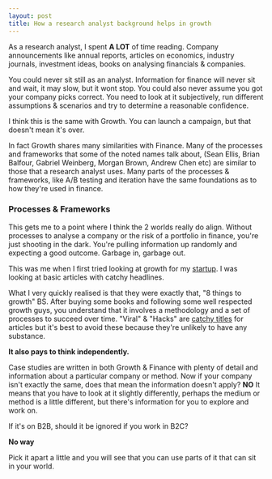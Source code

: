 ```yaml
---
layout: post
title: How a research analyst background helps in growth
---
```


As a research analyst, I spent **A LOT** of time reading. Company announcements like annual reports, articles on economics, industry journals, investment ideas, books on analysing financials & companies.

You could never sit still as an analyst. Information for finance will never sit and wait, it may slow, but it wont stop. You could also never assume you got your company picks correct. You need to look at it subjectively, run different assumptions & scenarios and try to determine a reasonable confidence.

I think this is the same with Growth. You can launch a campaign, but that doesn't mean it's over. 

In fact Growth shares many similarities with Finance. Many of the processes and frameworks that some of the noted names talk about, (Sean Ellis, Brian Balfour, Gabriel Weinberg, Morgan Brown, Andrew Chen etc) are similar to those that a research analyst uses. Many parts of the processes & frameworks, like A/B testing and iteration have the same foundations as to how they're used in finance.

### Processes & Frameworks

This gets me to a point where I think the 2 worlds really do align. Without processes to analyse a company or the risk of a portfolio in finance, you're just shooting in the dark. You're pulling information up randomly and expecting a good outcome. Garbage in, garbage out.

This was me when I first tried looking at growth for my [startup](https://study101.com/). I was looking at basic articles with catchy headlines. 

What I very quickly realised is that they were exactly that, "8 things to growth" BS. After buying some books and following some well respected growth guys, you understand that it involves a methodology and a set of processes to succeed over time. "Viral" & "Hacks" are [catchy titles](https://conversionxl.com/blog/growth-hacking/) for articles but it's best to avoid these because they're unlikely to have any substance. 

**It also pays to think independently.**

Case studies are written in both Growth & Finance with plenty of detail and information about a particular company or method. Now if your company isn't exactly the same, does that mean the information doesn't apply? **NO** It means that you have to look at it slightly differently, perhaps the medium or method is a little different, but there's information for you to explore and work on.

If it's on B2B, should it be ignored if you work in B2C? 

**No way**

Pick it apart a little and you will see that you can use parts of it that can sit in your world.


